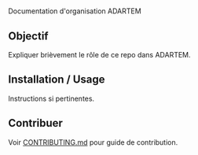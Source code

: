 # <adartem-doc>

Documentation d'organisation ADARTEM

## Objectif
Expliquer brièvement le rôle de ce repo dans ADARTEM.

## Installation / Usage
Instructions si pertinentes.

## Contribuer
Voir [CONTRIBUTING.md](../adartem-docs/CONTRIBUTING.md) pour guide de contribution.
